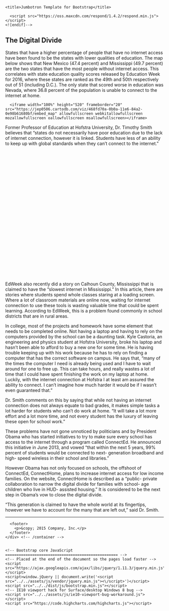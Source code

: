 <!DOCTYPE html>
<html lang="en">
  <head>
    <meta charset="utf-8">
    <meta http-equiv="X-UA-Compatible" content="IE=edge">
    <meta name="viewport" content="width=device-width, initial-scale=1">
    <!-- The above 3 meta tags *must* come first in the head; any other head content must come *after* these tags -->
    <meta name="description" content="">
    <meta name="author" content="">
    <link rel="icon" href="../../favicon.ico">

    <title>Jumbotron Template for Bootstrap</title>
    
      <script src="https://oss.maxcdn.com/respond/1.4.2/respond.min.js"></script>
    <![endif]-->
  </head>

  <body>
 
<div class="container"></div>
    <body>
      <h2>The Digital Divide</h2>
      <p> States that have a higher percentage of people that have no internet access have been found to be the states with lower qualities of education. The map below shows that New Mexico (47.4 percent) and Mississippi (49.7 percent) are the two states that have the most people without internet access. This correlates with state education quality scores released by Education Week for 2016, where these states are ranked as the 49th and 50th respectively out of 51 (including D.C.). The only state that scored worse in education was Nevada, where 36.8 percent of the population is unable to connect to the internet at home.</p> 

      
      <iframe width="100%" height="520" frameborder="20" src="https://jep0506.cartodb.com/viz/468fd70a-0b0a-11e6-84a2-0e98b61680bf/embed_map" allowfullscreen webkitallowfullscreen mozallowfullscreen oallowfullscreen msallowfullscreen></iframe>

<p> Former Professor of Education at Hofstra University, Dr. Timothy Smith believes that “states do not necessarily have poor education due to the lack of internet connection, however it is linked. Students have less of an ability to keep up with global standards when they can’t connect to the internet.” </p>

<div id="container" style="min-width: 310px; height: 400px; max-width: 800px; margin: 0 auto"></div>

<p>EdWeek also recently did a story on Calhoun County, Mississippi that is claimed to have the “slowest internet in Mississippi.” In this article, there are stories where students spend whole classes staring at a loading screen. Where a lot of classroom materials are online now, waiting for internet connection to use these tools is wasting valuable time that could be spent learning. According to EdWeek, this is a problem found commonly in school districts that are in rural areas. </p>

<p>In college, most of the projects and homework have some element that needs to be completed online. Not having a laptop and having to rely on the computers provided by the school can be a daunting task. Kyle Castoria, an engineering and physics student at Hofstra University, broke his laptop and hasn’t been able to afford to buy a new one for some time. He is having trouble keeping up with his work because he has to rely on finding a computer that has the correct software on campus. He says that, “many of the times the computer I need is already being used and I have to wait around for one to free up. This can take hours, and really wastes a lot of time that I could have spent finishing the work on my laptop at home. Luckily, with the internet connection at Hofstra I at least am assured the ability to connect. I can’t imagine how much harder it would be if I wasn’t even guaranteed that.” </p>

<p>Dr. Smith comments on this by saying that while not having an internet connection does not always equate to bad grades, it makes simple tasks a lot harder for students who can’t do work at home. “It will take a lot more effort and a lot more time, and not every student has the luxury of leaving these open for school work.”</p>

<p>These problems have not gone unnoticed by politicians and by President Obama who has started initiatives to try to make sure every school has access to the internet through a program called ConnectEd. He announced this initiative in June 2013, and vowed “that within the next 5 years, 99% percent of students would be connected to next- generation broadband and high- speed wireless in their school and libraries.” </p>

<p>	However Obama has not only focused on schools, the offshoot of ConnectEd, ConnectHome, plans to increase internet access for low income families. On the website, ConnectHome is described as a “public- private collaboration to narrow the digital divide for families with school- age children who live in HUD- assisted housing.” It is considered to be the next step in Obama’s vow to close the digital divide. </p>

<p>“This generation is claimed to have the whole world at its fingertips, however we have to account for the many that are left out,” said Dr. Smith. </p>
</body>
</div>
      <hr>

      <footer>
        <p>&copy; 2015 Company, Inc.</p>
      </footer>
    </div> <!-- /container -->


    <!-- Bootstrap core JavaScript
    ================================================== -->
    <!-- Placed at the end of the document so the pages load faster -->
    <script src="https://ajax.googleapis.com/ajax/libs/jquery/1.11.3/jquery.min.js"></script>
    <script>window.jQuery || document.write('<script src="../../assets/js/vendor/jquery.min.js"><\/script>')</script>
    <script src="../../dist/js/bootstrap.min.js"></script>
    <!-- IE10 viewport hack for Surface/desktop Windows 8 bug -->
    <script src="../../assets/js/ie10-viewport-bug-workaround.js"></script>
    <script src="https://code.highcharts.com/highcharts.js"></script>
<script src="https://code.highcharts.com/modules/exporting.js"></script>

<script>
$(function() {
  $('#container').highcharts({
    chart: {
      type: 'scatter',
      zoomType: 'xy'
    },
    title: {
      text: 'State Education Quality Score vs. State Internet Access'
    },
    subtitle: {
      text: 'Source: EdWeek 2016'
    },
    xAxis: {
      title: {
        enabled: true,
        text: 'State Education Quality'
      },
      startOnTick: true,
      endOnTick: true,
      showLastLabel: true
    },
    yAxis: {
      title: {
        text: 'People Without Internet Access (%)'
      }
    },
    legend: {
      layout: 'vertical',
      align: 'left',
      verticalAlign: 'top',
      x: 100,
      y: 70,
      floating: true,
      backgroundColor: (Highcharts.theme && Highcharts.theme.legendBackgroundColor) || '#FFFFFF',
      borderWidth: 1
    },
    plotOptions: {
      scatter: {
        marker: {
          radius: 5,
          states: {
            hover: {
              enabled: true,
              lineColor: 'rgb(100,100,100)'
            }
          }
        },
        states: {
          hover: {
            marker: {
              enabled: false
            }
          }
        },
        tooltip: {
          headerFormat: '<b>{series.name}</b><br>',
          pointFormat: '{point.x}, {point.y} %'
        }
      }
    },
    series: [{
      name: 'States',
      color: 'rgba(223, 83, 83, .5)',
      data: [
        [68.1, 42.8],
        [75.1, 31.7],
        [68.5, 36.5],
        [69.8, 45.3],
        [69.8, 37.6],
        [74.5, 27.3],
        [82.5, 27],
        [72.9, 36],
        [76.8, 34.9],
        [72.4, 33.9],
        [71.9, 36.6],
        [74, 39.4],
        [67.9, 32.1],
        [76.6, 35.4],
        [74.9, 38.4],
        [76.2, 33.7],
        [73.8, 30.6],
        [73.3, 39.8],
        [68.7, 40.4],
        [78.5, 31.2],
        [82.7, 30.6],
        [86.8, 29.6],
        [71.7, 31.2],
        [79.6, 25.4],
        [65.6, 49.7],
        [72.2, 38.4],
        [72.8, 41.7],
        [76.5, 32.5],
        [65.2, 36.8],
        [82.3, 24.1],
        [85.1, 30.6],
        [65.8, 47.4],
        [79.8, 35.1],
        [70.6, 38.5],
        [77.1, 34.4],
        [74.7, 36.2],
        [68.2, 41.8],
        [70.2, 30.2],
        [80.5, 36],
        [78.9, 32.4],
        [69.6, 41.3],
        [70.3, 34.2],
        [70.9, 43.3],
        [69.7, 43.7],
        [72.2, 29.2],
        [83.8, 30.1],
        [79.2, 34.8],
        [74.9, 24.6],
        [71.8, 40.9],
        [79.4, 29.4],
        [80.2, 31.8]
      ]
    }]
  });
});
</script>


